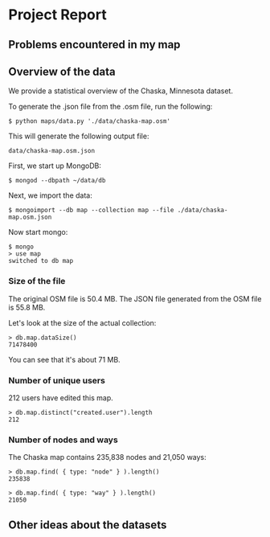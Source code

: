 Project Report
==============

Problems encountered in my map
------------------------------

Overview of the data
--------------------

We provide a statistical overview of the Chaska, Minnesota dataset.

To generate the .json file from the .osm file, run the following:

    $ python maps/data.py './data/chaska-map.osm'

This will generate the following output file:

    data/chaska-map.osm.json

First, we start up MongoDB:

    $ mongod --dbpath ~/data/db

Next, we import the data:

    $ mongoimport --db map --collection map --file ./data/chaska-map.osm.json

Now start mongo:

    $ mongo
    > use map
    switched to db map


### Size of the file

The original OSM file is 50.4 MB.  The JSON file generated from the OSM file is 55.8 MB.

Let's look at the size of the actual collection:

    > db.map.dataSize()
    71478400

You can see that it's about 71 MB.

### Number of unique users

212 users have edited this map.  
             
    > db.map.distinct("created.user").length
    212

### Number of nodes and ways

The Chaska map contains 235,838 nodes and 21,050 ways:

    > db.map.find( { type: "node" } ).length()
    235838
    
    > db.map.find( { type: "way" } ).length()
    21050

Other ideas about the datasets
------------------------------
